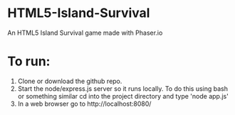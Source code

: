 # HTML5-Island-Survival
An HTML5 Island Survival game made with Phaser.io

# To run: 
1. Clone or download the github repo.
2. Start the node/express.js server so it runs locally.
	 	To do this using bash or something similar cd into the project directory
    and type 'node app.js'
3. In a web browser go to http://localhost:8080/
